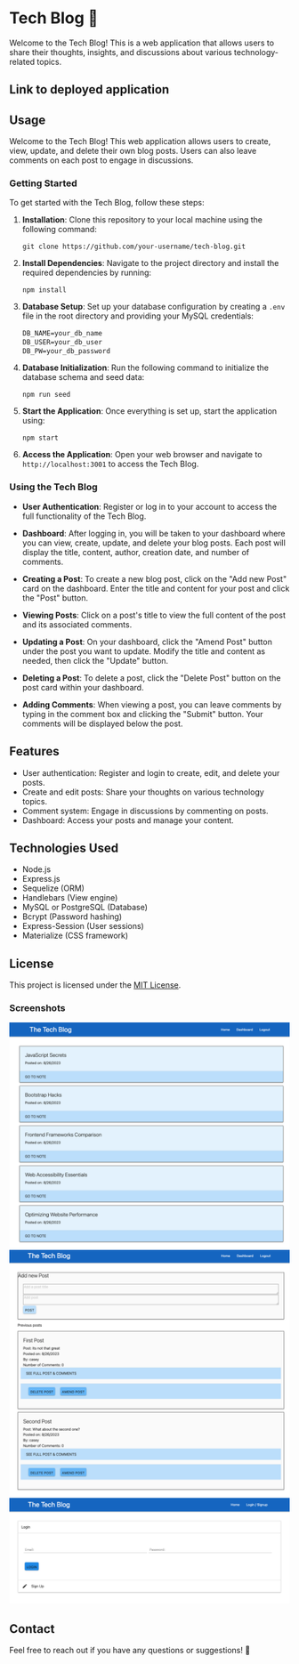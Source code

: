 # Tech Blog 📰

Welcome to the Tech Blog! This is a web application that allows users to share their thoughts, insights, and discussions about various technology-related topics.

## Link to deployed application

## Usage

Welcome to the Tech Blog! This web application allows users to create, view, update, and delete their own blog posts. Users can also leave comments on each post to engage in discussions.

### Getting Started

To get started with the Tech Blog, follow these steps:

1. **Installation**: Clone this repository to your local machine using the following command:

   ```
   git clone https://github.com/your-username/tech-blog.git
   ```

2. **Install Dependencies**: Navigate to the project directory and install the required dependencies by running:

   ```
   npm install
   ```

3. **Database Setup**: Set up your database configuration by creating a `.env` file in the root directory and providing your MySQL credentials:

   ```
   DB_NAME=your_db_name
   DB_USER=your_db_user
   DB_PW=your_db_password
   ```

4. **Database Initialization**: Run the following command to initialize the database schema and seed data:

   ```
   npm run seed
   ```

5. **Start the Application**: Once everything is set up, start the application using:

   ```
   npm start
   ```

6. **Access the Application**: Open your web browser and navigate to `http://localhost:3001` to access the Tech Blog.

### Using the Tech Blog

- **User Authentication**: Register or log in to your account to access the full functionality of the Tech Blog.

- **Dashboard**: After logging in, you will be taken to your dashboard where you can view, create, update, and delete your blog posts. Each post will display the title, content, author, creation date, and number of comments.

- **Creating a Post**: To create a new blog post, click on the "Add new Post" card on the dashboard. Enter the title and content for your post and click the "Post" button.

- **Viewing Posts**: Click on a post's title to view the full content of the post and its associated comments.

- **Updating a Post**: On your dashboard, click the "Amend Post" button under the post you want to update. Modify the title and content as needed, then click the "Update" button.

- **Deleting a Post**: To delete a post, click the "Delete Post" button on the post card within your dashboard.

- **Adding Comments**: When viewing a post, you can leave comments by typing in the comment box and clicking the "Submit" button. Your comments will be displayed below the post.


## Features

- User authentication: Register and login to create, edit, and delete your posts.
- Create and edit posts: Share your thoughts on various technology topics.
- Comment system: Engage in discussions by commenting on posts.
- Dashboard: Access your posts and manage your content.

## Technologies Used

- Node.js
- Express.js
- Sequelize (ORM)
- Handlebars (View engine)
- MySQL or PostgreSQL (Database)
- Bcrypt (Password hashing)
- Express-Session (User sessions)
- Materialize (CSS framework)

## License

This project is licensed under the [MIT License](LICENSE).

### Screenshots

![Screenshot of Dashboard](./assets/localhost_3001_.png)
![Screenshot of Post](./assets/localhost_3001_dashboard.png)
![Screenshot of Login](./assets/localhost_3001_login.png)

## Contact

Feel free to reach out if you have any questions or suggestions! 🚀